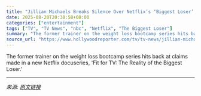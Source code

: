 ```yaml
---
title: "Jillian Michaels Breaks Silence Over Netflix’s ‘Biggest Loser’ Docuseries"
date: 2025-08-20T20:38:58+08:00
categories: ["entertainment"]
tags: ["TV", "TV News", "nbc", "Netflix", "The Biggest Loser"]
summary: "The former trainer on the weight loss bootcamp series hits back at claims made in a new Netflix docuseries, 'Fit for TV: The Reality of the Biggest Loser.'"
source_url: "https://www.hollywoodreporter.com/tv/tv-news/jillian-michaels-netflix-biggest-loser-docuseries-1236349222/"
---
```


The former trainer on the weight loss bootcamp series hits back at claims made in a new Netflix docuseries, 'Fit for TV: The Reality of the Biggest Loser.'

---

*来源: [原文链接](https://www.hollywoodreporter.com/tv/tv-news/jillian-michaels-netflix-biggest-loser-docuseries-1236349222/)*
